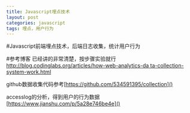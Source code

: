 ```yaml
---
title: Javascript埋点技术
layout: post
categories: javascript
tags: 埋点，用户行为
---
```

#Javascript前端埋点技术，后端日志收集，统计用户行为

#参考博客 
已经讲的非常清楚，按步骤实验就行 [http://blog.codinglabs.org/articles/how-web-analytics-da
ta-collection-system-work.html]()

github数据收集代码参考[https://github.com/534591395/collection]()  

accesslog的分析，得到用户的行为数据[https://www.jianshu.com/p/5a28e746be4e]()